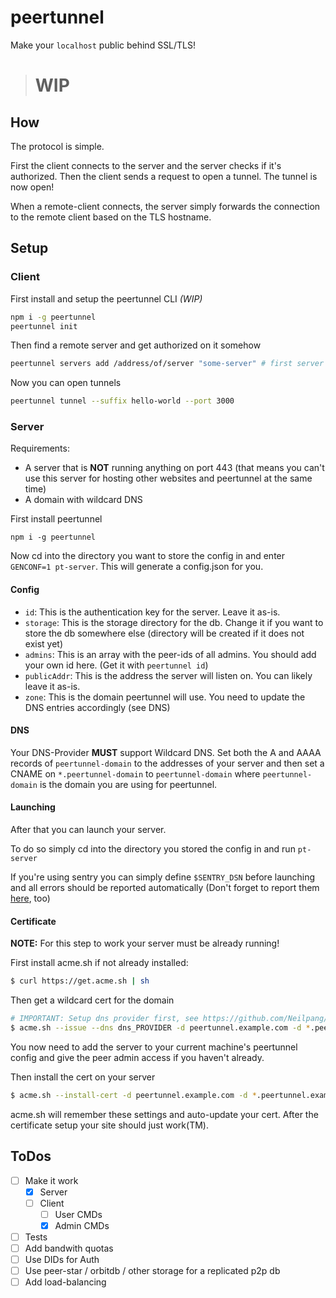 # peertunnel

Make your `localhost` public behind SSL/TLS!

> # WIP

## How

The protocol is simple.

First the client connects to the server and the server checks if it's authorized.
Then the client sends a request to open a tunnel.
The tunnel is now open!

When a remote-client connects, the server simply forwards the connection to the remote client based on the TLS hostname.

## Setup

### Client

First install and setup the peertunnel CLI _(WIP)_

```sh
npm i -g peertunnel
peertunnel init
```

Then find a remote server and get authorized on it somehow

```sh
peertunnel servers add /address/of/server "some-server" # first server will be remembered as default, change using `peertunnel servers set-default "name"`
```

Now you can open tunnels

```sh
peertunnel tunnel --suffix hello-world --port 3000
```

### Server

Requirements:
  - A server that is **NOT** running anything on port 443 (that means you can't use this server for hosting other websites and peertunnel at the same time)
  - A domain with wildcard DNS

First install peertunnel

```
npm i -g peertunnel
```

Now cd into the directory you want to store the config in and enter `GENCONF=1 pt-server`.
This will generate a config.json for you.

#### Config

  - `id`: This is the authentication key for the server. Leave it as-is.
  - `storage`: This is the storage directory for the db. Change it if you want to store the db somewhere else (directory will be created if it does not exist yet)
  - `admins`: This is an array with the peer-ids of all admins. You should add your own id here. (Get it with `peertunnel id`)
  - `publicAddr`: This is the address the server will listen on. You can likely leave it as-is.
  - `zone`: This is the domain peertunnel will use. You need to update the DNS entries accordingly (see DNS)

#### DNS

Your DNS-Provider **MUST** support Wildcard DNS.
Set both the A and AAAA records of `peertunnel-domain` to the addresses of your server and then set a CNAME on `*.peertunnel-domain` to `peertunnel-domain` where `peertunnel-domain` is the domain you are using for peertunnel.

#### Launching

After that you can launch your server.

To do so simply cd into the directory you stored the config in and run `pt-server`

If you're using sentry you can simply define `$SENTRY_DSN` before launching and all errors should be reported automatically (Don't forget to report them [here](https://github.com/mkg20001/peertunnel/issues), too)

#### Certificate

**NOTE:** For this step to work your server must be already running!

First install acme.sh if not already installed:

```sh
$ curl https://get.acme.sh | sh
```

Then get a wildcard cert for the domain

```sh
# IMPORTANT: Setup dns provider first, see https://github.com/Neilpang/acme.sh/tree/master/dnsapi for more details
$ acme.sh --issue --dns dns_PROVIDER -d peertunnel.example.com -d *.peertunnel.example.com
```

You now need to add the server to your current machine's peertunnel config and give the peer admin access if you haven't already.

Then install the cert on your server

```sh
$ acme.sh --install-cert -d peertunnel.example.com -d *.peertunnel.example.com --key-file /tmp/peertunnel.key.pem --fullchain-file /tmp/peertunnel.cert.pem --reloadcmd "peertunnel --server YOUR_SERVER admin cert-update /tmp/peertunnel.cert.pem /tmp/peertunnel.key.pem"
```

acme.sh will remember these settings and auto-update your cert. After the certificate setup your site should just work(TM).

## ToDos

- [ ] Make it work
  - [x] Server
  - [ ] Client
    - [ ] User CMDs
    - [x] Admin CMDs
- [ ] Tests
- [ ] Add bandwith quotas
- [ ] Use DIDs for Auth
- [ ] Use peer-star / orbitdb / other storage for a replicated p2p db
- [ ] Add load-balancing
